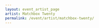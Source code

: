 ```yaml
---
layout: event_artist_page
artist: Matchbox Twenty
permalink: /event/artist/matchbox-twenty/
---
```



